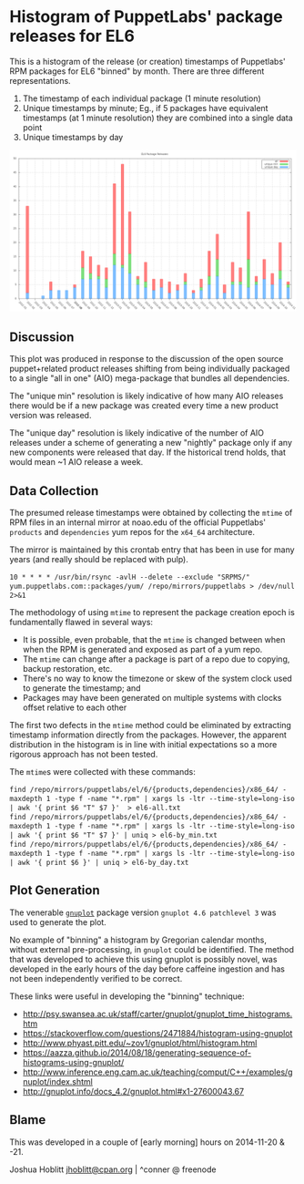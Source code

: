 Histogram of PuppetLabs' package releases for EL6
=================================================

This is a histogram of the release (or creation) timestamps of Puppetlabs' RPM
packages for EL6 "binned" by month.  There are three different representations.

1. The timestamp of each individual package (1 minute resolution)
2. Unique timestamps by minute; Eg., if 5 packages have equivalent timestamps
   (at 1 minute resolution) they are combined into a single data point
3. Unique timestamps by day

![EL6 Package Releases](./el6_pkg_releases.png)

Discussion
----------

This plot was produced in response to the discussion of the open source
puppet+related product releases shifting from being individually packaged to a
single "all in one" (AIO) mega-package that bundles all dependencies.

The "unique min" resolution is likely indicative of how many AIO releases there
would be if a new package was created every time a new product version was
released.

The "unique day" resolution is likely indicative of the number of AIO releases
under a scheme of generating a new "nightly" package only if any new components were
released that day.  If the historical trend holds, that would mean ~1 AIO
release a week.

Data Collection
---------------

The presumed release timestamps were obtained by collecting the `mtime` of RPM
files in an internal mirror at noao.edu of the official Puppetlabs' `products`
and `dependencies` yum repos for the `x64_64` architecture.

The mirror is maintained by this crontab entry that has been in use for many
years (and really should be replaced with pulp).

```
10 * * * * /usr/bin/rsync -avlH --delete --exclude "SRPMS/" yum.puppetlabs.com::packages/yum/ /repo/mirrors/puppetlabs > /dev/null 2>&1
```

The methodology of using `mtime` to represent the package creation epoch is
fundamentally flawed in several ways:

* It is possible, even probable, that the `mtime` is changed between when when
  the RPM is generated and exposed as part of a yum repo.
* The `mtime` can change after a package is part of a repo due to copying,
  backup restoration, etc.
* There's no way to know the timezone or skew of the system clock used to
  generate the timestamp; and
* Packages may have been generated on multiple systems with clocks offset
  relative to each other

The first two defects in the `mtime` method could be eliminated by extracting
timestamp information directly from the packages.  However, the apparent
distribution in the histogram is in line with initial expectations so a more
rigorous approach has not been tested.

The `mtime`s were collected with these commands:
```
find /repo/mirrors/puppetlabs/el/6/{products,dependencies}/x86_64/ -maxdepth 1 -type f -name "*.rpm" | xargs ls -ltr --time-style=long-iso | awk '{ print $6 "T" $7 }'  > el6-all.txt
find /repo/mirrors/puppetlabs/el/6/{products,dependencies}/x86_64/ -maxdepth 1 -type f -name "*.rpm" | xargs ls -ltr --time-style=long-iso | awk '{ print $6 "T" $7 }' | uniq > el6-by_min.txt
find /repo/mirrors/puppetlabs/el/6/{products,dependencies}/x86_64/ -maxdepth 1 -type f -name "*.rpm" | xargs ls -ltr --time-style=long-iso | awk '{ print $6 }' | uniq > el6-by_day.txt
```

Plot Generation
---------------

The venerable [`gnuplot`](http://www.gnuplot.info/) package version `gnuplot
4.6 patchlevel 3` was used to generate the plot.

No example of "binning" a histogram by Gregorian calendar months, without
external pre-processing, in `gnuplot` could be identified.  The method that was
developed to achieve this using gnuplot is possibly novel, was developed in the
early hours of the day before caffeine ingestion and has not been independently
verified to be correct.

These links were useful in developing the "binning" technique:

* http://psy.swansea.ac.uk/staff/carter/gnuplot/gnuplot_time_histograms.htm
* https://stackoverflow.com/questions/2471884/histogram-using-gnuplot
* http://www.phyast.pitt.edu/~zov1/gnuplot/html/histogram.html
* https://aazza.github.io/2014/08/18/generating-sequence-of-histograms-using-gnuplot/
* http://www.inference.eng.cam.ac.uk/teaching/comput/C++/examples/gnuplot/index.shtml
* http://gnuplot.info/docs_4.2/gnuplot.html#x1-27600043.67

Blame
-----

This was developed in a couple of [early morning] hours on 2014-11-20 & -21.

Joshua Hoblitt <jhoblitt@cpan.org> | ^conner @ freenode
